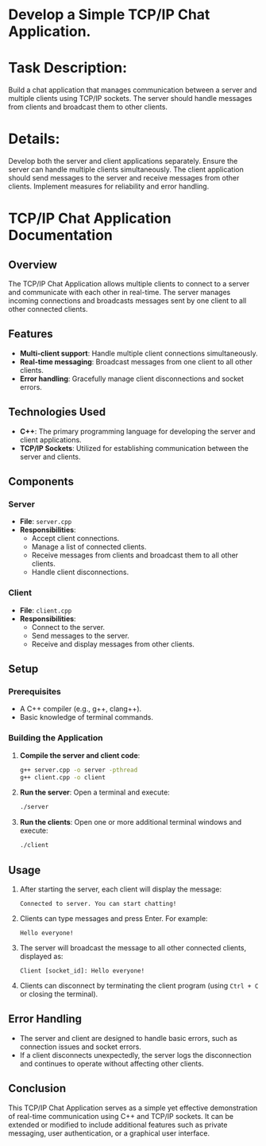 # Develop a Simple TCP/IP Chat Application.

# Task Description: 
Build a chat application that manages communication between a server and
multiple clients using TCP/IP sockets. The server should handle messages from clients and
broadcast them to other clients.

# Details: 
Develop both the server and client applications separately. Ensure the server can
handle multiple clients simultaneously. The client application should send messages to the
server and receive messages from other clients. Implement measures for reliability and error
handling.

# TCP/IP Chat Application Documentation

## Overview
The TCP/IP Chat Application allows multiple clients to connect to a server and communicate with each other in real-time. The server manages incoming connections and broadcasts messages sent by one client to all other connected clients.

## Features
- **Multi-client support**: Handle multiple client connections simultaneously.
- **Real-time messaging**: Broadcast messages from one client to all other clients.
- **Error handling**: Gracefully manage client disconnections and socket errors.

## Technologies Used
- **C++**: The primary programming language for developing the server and client applications.
- **TCP/IP Sockets**: Utilized for establishing communication between the server and clients.

## Components

### Server
- **File**: `server.cpp`
- **Responsibilities**:
  - Accept client connections.
  - Manage a list of connected clients.
  - Receive messages from clients and broadcast them to all other clients.
  - Handle client disconnections.

### Client
- **File**: `client.cpp`
- **Responsibilities**:
  - Connect to the server.
  - Send messages to the server.
  - Receive and display messages from other clients.

## Setup

### Prerequisites
- A C++ compiler (e.g., g++, clang++).
- Basic knowledge of terminal commands.

### Building the Application
1. **Compile the server and client code**:
   ```bash
   g++ server.cpp -o server -pthread
   g++ client.cpp -o client
   ```

2. **Run the server**:
   Open a terminal and execute:
   ```bash
   ./server
   ```

3. **Run the clients**:
   Open one or more additional terminal windows and execute:
   ```bash
   ./client
   ```

## Usage

1. After starting the server, each client will display the message:
   ```
   Connected to server. You can start chatting!
   ```

2. Clients can type messages and press Enter. For example:
   ```
   Hello everyone!
   ```

3. The server will broadcast the message to all other connected clients, displayed as:
   ```
   Client [socket_id]: Hello everyone!
   ```

4. Clients can disconnect by terminating the client program (using `Ctrl + C` or closing the terminal).

## Error Handling
- The server and client are designed to handle basic errors, such as connection issues and socket errors.
- If a client disconnects unexpectedly, the server logs the disconnection and continues to operate without affecting other clients.

## Conclusion
This TCP/IP Chat Application serves as a simple yet effective demonstration of real-time communication using C++ and TCP/IP sockets. It can be extended or modified to include additional features such as private messaging, user authentication, or a graphical user interface.